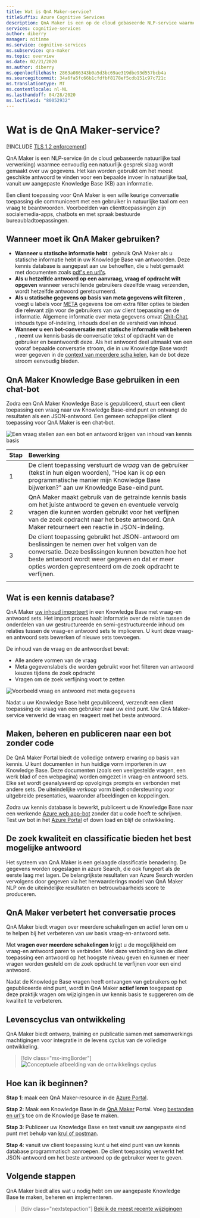 ```yaml
---
title: Wat is QnA Maker-service?
titleSuffix: Azure Cognitive Services
description: QnA Maker is een op de cloud gebaseerde NLP-service waarmee u eenvoudig een natuurlijk gesprek slaag maakt over uw gegevens. Het kan worden gebruikt om het meest geschikte antwoord te vinden voor een bepaalde invoer in natuurlijke taal, vanuit uw aangepaste Knowledge Base (KB) aan informatie.
services: cognitive-services
author: diberry
manager: nitinme
ms.service: cognitive-services
ms.subservice: qna-maker
ms.topic: overview
ms.date: 02/21/2020
ms.author: diberry
ms.openlocfilehash: 2863a086343b0a5d3bc69ae319dbe93d557bcb4a
ms.sourcegitcommit: 34a6fa5fc66b1cfdfbf8178ef5cdb151c97c721c
ms.translationtype: MT
ms.contentlocale: nl-NL
ms.lasthandoff: 04/28/2020
ms.locfileid: "80052932"
---
```

# <a name="what-is-the-qna-maker-service"></a>Wat is de QnA Maker-service?

[!INCLUDE [TLS 1.2 enforcement](../../../../includes/cognitive-services-tls-announcement.md)]

QnA Maker is een NLP-service (in de cloud gebaseerde natuurlijke taal verwerking) waarmee eenvoudig een natuurlijk gesprek slaag wordt gemaakt over uw gegevens. Het kan worden gebruikt om het meest geschikte antwoord te vinden voor een bepaalde invoer in natuurlijke taal, vanuit uw aangepaste Knowledge Base (KB) aan informatie.

Een client toepassing voor QnA Maker is een wille keurige conversatie toepassing die communiceert met een gebruiker in natuurlijke taal om een vraag te beantwoorden. Voorbeelden van clienttoepassingen zijn socialemedia-apps, chatbots en met spraak bestuurde bureaubladtoepassingen.

## <a name="when-to-use-qna-maker"></a>Wanneer moet ik QnA Maker gebruiken?

* **Wanneer u statische informatie hebt** : gebruik QnA Maker als u statische informatie hebt in uw Knowledge Base van antwoorden. Deze kennis database is aangepast aan uw behoeften, die u hebt gemaakt met documenten zoals [pdf's en url's](../concepts/content-types.md).
* **Als u hetzelfde antwoord op een aanvraag, vraag of opdracht wilt opgeven** wanneer verschillende gebruikers dezelfde vraag verzenden, wordt hetzelfde antwoord geretourneerd.
* **Als u statische gegevens op basis van meta gegevens wilt filteren** , voegt u labels voor [META](../how-to/metadata-generateanswer-usage.md) gegevens toe om extra filter opties te bieden die relevant zijn voor de gebruikers van uw client toepassing en de informatie. Algemene informatie over meta gegevens omvat [Chit-Chat](../how-to/chit-chat-knowledge-base.md), inhouds type of-indeling, inhouds doel en de versheid van inhoud.
* **Wanneer u een bot-conversatie met statische informatie wilt beheren** , neemt uw kennis basis de conversatie tekst of opdracht van de gebruiker en beantwoordt deze. Als het antwoord deel uitmaakt van een vooraf bepaalde conversatie stroom, die in uw Knowledge Base wordt weer gegeven in de [context van meerdere scha kelen](../how-to/multiturn-conversation.md), kan de bot deze stroom eenvoudig bieden.

## <a name="use-qna-maker-knowledge-base-in-a-chat-bot"></a>QnA Maker Knowledge Base gebruiken in een chat-bot

Zodra een QnA Maker Knowledge Base is gepubliceerd, stuurt een client toepassing een vraag naar uw Knowledge Base-eind punt en ontvangt de resultaten als een JSON-antwoord. Een gemeen schappelijke client toepassing voor QnA Maker is een chat-bot.

![Een vraag stellen aan een bot en antwoord krijgen van inhoud van kennis basis](../media/qnamaker-overview-learnabout/bot-chat-with-qnamaker.png)

|Stap|Bewerking|
|:--|:--|
|1|De client toepassing verstuurt de _vraag_ van de gebruiker (tekst in hun eigen woorden), "Hoe kan ik op een programmatische manier mijn Knowledge Base bijwerken?" aan uw Knowledge Base-eind punt.|
|2|QnA Maker maakt gebruik van de getrainde kennis basis om het juiste antwoord te geven en eventuele vervolg vragen die kunnen worden gebruikt voor het verfijnen van de zoek opdracht naar het beste antwoord. QnA Maker retourneert een reactie in JSON-indeling.|
|3|De client toepassing gebruikt het JSON-antwoord om beslissingen te nemen over het volgen van de conversatie. Deze beslissingen kunnen bevatten hoe het beste antwoord wordt weer gegeven en dat er meer opties worden gepresenteerd om de zoek opdracht te verfijnen. |
|||

## <a name="what-is-a-knowledge-base"></a>Wat is een kennis database?

QnA Maker [uw inhoud importeert](../concepts/knowledge-base.md) in een Knowledge Base met vraag-en antwoord sets. Het import proces haalt informatie over de relatie tussen de onderdelen van uw gestructureerde en semi-gestructureerde inhoud om relaties tussen de vraag-en antwoord sets te impliceren. U kunt deze vraag-en antwoord sets bewerken of nieuwe sets toevoegen.

De inhoud van de vraag en de antwoordset bevat:
* Alle andere vormen van de vraag
* Meta gegevenslabels die worden gebruikt voor het filteren van antwoord keuzes tijdens de zoek opdracht
* Vragen om de zoek verfijning voort te zetten

![Voorbeeld vraag en antwoord met meta gegevens](../media/qnamaker-overview-learnabout/example-question-and-answer-with-metadata.png)

Nadat u uw Knowledge Base hebt gepubliceerd, verzendt een client toepassing de vraag van een gebruiker naar uw eind punt. Uw QnA Maker-service verwerkt de vraag en reageert met het beste antwoord.

## <a name="create-manage-and-publish-to-a-bot-without-code"></a>Maken, beheren en publiceren naar een bot zonder code

De QnA Maker Portal biedt de volledige ontwerp ervaring op basis van kennis. U kunt documenten in hun huidige vorm importeren in uw Knowledge Base. Deze documenten (zoals een veelgestelde vragen, een werk blad of een webpagina) worden omgezet in vraag-en antwoord sets. Elke set wordt geanalyseerd op opvolgings prompts en verbonden met andere sets. De uiteindelijke _verkoop_ vorm biedt ondersteuning voor uitgebreide presentaties, waaronder afbeeldingen en koppelingen.

Zodra uw kennis database is bewerkt, publiceert u de Knowledge Base naar een werkende [Azure web app-bot](https://azure.microsoft.com/services/bot-service/) zonder dat u code hoeft te schrijven. Test uw bot in het [Azure Portal](https://portal.azure.com) of down load en blijf de ontwikkeling.

## <a name="search-quality-and-ranking-provides-the-best-possible-answer"></a>De zoek kwaliteit en classificatie bieden het best mogelijke antwoord

Het systeem van QnA Maker is een gelaagde classificatie benadering. De gegevens worden opgeslagen in azure Search, die ook fungeert als de eerste laag met lagen. De belangrijkste resultaten van Azure Search worden vervolgens door gegeven via het herwaarderings model van QnA Maker NLP om de uiteindelijke resultaten en betrouwbaarheids score te produceren.

## <a name="qna-maker-improves-the-conversation-process"></a>QnA Maker verbetert het conversatie proces

QnA Maker biedt vragen over meerdere schakelingen en actief leren om u te helpen bij het verbeteren van uw basis vraag-en-antwoord sets.

Met **vragen over meerdere schakelingen** krijgt u de mogelijkheid om vraag-en antwoord paren te verbinden. Met deze verbinding kan de client toepassing een antwoord op het hoogste niveau geven en kunnen er meer vragen worden gesteld om de zoek opdracht te verfijnen voor een eind antwoord.

Nadat de Knowledge Base vragen heeft ontvangen van gebruikers op het gepubliceerde eind punt, wordt in QnA Maker **actief leren** toegepast op deze praktijk vragen om wijzigingen in uw kennis basis te suggereren om de kwaliteit te verbeteren.

## <a name="development-lifecycle"></a>Levenscyclus van ontwikkeling

QnA Maker biedt ontwerp, training en publicatie samen met samenwerkings machtigingen voor integratie in de levens cyclus van de volledige ontwikkeling.

> [!div class="mx-imgBorder"]
> ![Conceptuele afbeelding van de ontwikkelings cyclus](../media/qnamaker-overview-learnabout/development-cycle.png)


## <a name="how-do-i-start"></a>Hoe kan ik beginnen?

**Stap 1**: maak een QnA Maker-resource in de [Azure Portal](https://portal.azure.com).

**Stap 2**: Maak een Knowledge Base in de [QnA Maker](https://www.qnamaker.ai) Portal. Voeg [bestanden en url's](../concepts/content-types.md) toe om de Knowledge Base te maken.

**Stap 3**: Publiceer uw Knowledge Base en test vanuit uw aangepaste eind punt met behulp van [krul of postman](../Quickstarts/get-answer-from-knowledge-base-using-url-tool.md).

**Stap 4**: vanuit uw client toepassing kunt u het eind punt van uw kennis database programmatisch aanroepen. De client toepassing verwerkt het JSON-antwoord om het beste antwoord op de gebruiker weer te geven.

## <a name="next-steps"></a>Volgende stappen
QnA Maker biedt alles wat u nodig hebt om uw aangepaste Knowledge Base te maken, beheren en implementeren.

> [!div class="nextstepaction"]
> [Bekijk de meest recente wijzigingen](../whats-new.md)
